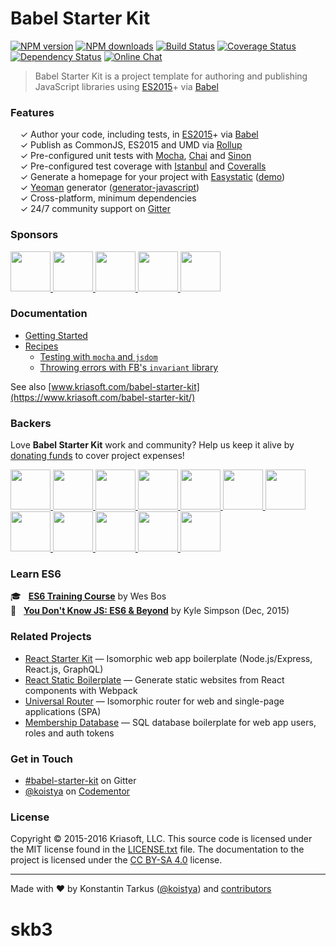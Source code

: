 # Babel Starter Kit

[![NPM version](http://img.shields.io/npm/v/generator-javascript.svg?style=flat-square)](https://www.npmjs.com/package/generator-javascript)
[![NPM downloads](http://img.shields.io/npm/dm/generator-javascript.svg?style=flat-square)](https://www.npmjs.com/package/generator-javascript)
[![Build Status](http://img.shields.io/travis/kriasoft/babel-starter-kit/master.svg?style=flat-square)](https://travis-ci.org/kriasoft/babel-starter-kit)
[![Coverage Status](https://img.shields.io/coveralls/kriasoft/babel-starter-kit.svg?style=flat-square)](https://coveralls.io/github/kriasoft/babel-starter-kit)
[![Dependency Status](http://img.shields.io/david/dev/kriasoft/babel-starter-kit.svg?style=flat-square)](https://david-dm.org/kriasoft/babel-starter-kit#info=devDependencies)
[![Online Chat](http://img.shields.io/badge/chat_room-%23babel--starter--kit-blue.svg?style=flat-square)](https://gitter.im/kriasoft/babel-starter-kit)

> Babel Starter Kit is a project template for authoring and publishing JavaScript libraries using
> [ES2015](https://babeljs.io/docs/learn-es2015/)+ via [Babel](https://babeljs.io/)


### Features

&nbsp; &nbsp; ✓ Author your code, including tests, in [ES2015](https://babeljs.io/docs/learn-es2015/)+ via [Babel](http://babeljs.io/)<br>
&nbsp; &nbsp; ✓ Publish as CommonJS, ES2015 and UMD via [Rollup](http://rollupjs.org/)<br>
&nbsp; &nbsp; ✓ Pre-configured unit tests with [Mocha](http://mochajs.org/), [Chai](http://chaijs.com/) and [Sinon](http://sinonjs.org/)<br>
&nbsp; &nbsp; ✓ Pre-configured test coverage with [Istanbul](https://github.com/gotwarlost/istanbul) and [Coveralls](https://coveralls.io/)<br>
&nbsp; &nbsp; ✓ Generate a homepage for your project with [Easystatic](https://easystatic.com) ([demo](http://www.kriasoft.com/babel-starter-kit/))<br>
&nbsp; &nbsp; ✓ [Yeoman](http://yeoman.io/) generator ([generator-javascript](https://github.com/kriasoft/babel-starter-kit/tree/yeoman-generator))<br>
&nbsp; &nbsp; ✓ Cross-platform, minimum dependencies<br>
&nbsp; &nbsp; ✓ 24/7 community support on [Gitter](https://gitter.im/kriasoft/babel-starter-kit)<br>


### Sponsors

<a href="https://opencollective.com/babel-starter-kit/sponsor/0/website" target="_blank">
  <img src="https://opencollective.com/babel-starter-kit/sponsor/0/avatar.svg" height="64">
</a>
<a href="https://opencollective.com/babel-starter-kit/sponsor/1/website" target="_blank">
  <img src="https://opencollective.com/babel-starter-kit/sponsor/1/avatar.svg" height="64">
</a>
<a href="https://opencollective.com/babel-starter-kit/sponsor/2/website" target="_blank">
  <img src="https://opencollective.com/babel-starter-kit/sponsor/2/avatar.svg" height="64">
</a>
<a href="https://opencollective.com/babel-starter-kit/sponsor/3/website" target="_blank">
  <img src="https://opencollective.com/babel-starter-kit/sponsor/3/avatar.svg" height="64">
</a>
<a href="https://opencollective.com/babel-starter-kit/sponsor/4/website" target="_blank">
  <img src="https://opencollective.com/babel-starter-kit/sponsor/4/avatar.svg" height="64">
</a>


### Documentation

* [Getting Started](docs/getting-started.md)
* [Recipes](docs/recipes)
  * [Testing with <code>mocha</code> and <code>jsdom</code>](docs/recipes/testing-with-mocha-and-jsdom.md)
  * [Throwing errors with FB's <code>invariant</code> library](docs/recipes/throwing-errors-with-fbjs-invariant.md)

See also [www.kriasoft.com/babel-starter-kit](https://www.kriasoft.com/babel-starter-kit/)


### Backers

Love **Babel Starter Kit** work and community? Help us keep it alive by [donating funds](https://opencollective.com/babel-starter-kit#backer)
to cover project expenses!

<a href="https://opencollective.com/babel-starter-kit/backer/0/website" target="_blank">
  <img src="https://opencollective.com/babel-starter-kit/backer/0/avatar.svg" width="64" height="64">
</a>
<a href="https://opencollective.com/babel-starter-kit/backer/1/website" target="_blank">
  <img src="https://opencollective.com/babel-starter-kit/backer/1/avatar.svg" width="64" height="64">
</a>
<a href="https://opencollective.com/babel-starter-kit/backer/2/website" target="_blank">
  <img src="https://opencollective.com/babel-starter-kit/backer/2/avatar.svg" width="64" height="64">
</a>
<a href="https://opencollective.com/babel-starter-kit/backer/3/website" target="_blank">
  <img src="https://opencollective.com/babel-starter-kit/backer/3/avatar.svg" width="64" height="64">
</a>
<a href="https://opencollective.com/babel-starter-kit/backer/4/website" target="_blank">
  <img src="https://opencollective.com/babel-starter-kit/backer/4/avatar.svg" width="64" height="64">
</a>
<a href="https://opencollective.com/babel-starter-kit/backer/5/website" target="_blank">
  <img src="https://opencollective.com/babel-starter-kit/backer/5/avatar.svg" width="64" height="64">
</a>
<a href="https://opencollective.com/babel-starter-kit/backer/6/website" target="_blank">
  <img src="https://opencollective.com/babel-starter-kit/backer/6/avatar.svg" width="64" height="64">
</a>
<a href="https://opencollective.com/babel-starter-kit/backer/7/website" target="_blank">
  <img src="https://opencollective.com/babel-starter-kit/backer/7/avatar.svg" width="64" height="64">
</a>
<a href="https://opencollective.com/babel-starter-kit/backer/8/website" target="_blank">
  <img src="https://opencollective.com/babel-starter-kit/backer/8/avatar.svg" width="64" height="64">
</a>
<a href="https://opencollective.com/babel-starter-kit/backer/9/website" target="_blank">
  <img src="https://opencollective.com/babel-starter-kit/backer/9/avatar.svg" width="64" height="64">
</a>
<a href="https://opencollective.com/babel-starter-kit/backer/10/website" target="_blank">
  <img src="https://opencollective.com/babel-starter-kit/backer/10/avatar.svg" width="64" height="64">
</a>
<a href="https://opencollective.com/babel-starter-kit/backer/11/website" target="_blank">
  <img src="https://opencollective.com/babel-starter-kit/backer/11/avatar.svg" width="64" height="64">
</a>


### Learn ES6

:mortar_board: &nbsp; **[ES6 Training Course](https://es6.io/friend/konstantin)** by Wes Bos<br>
:green_book: &nbsp; **[You Don't Know JS: ES6 & Beyond](http://amzn.to/2bzvV51)** by Kyle Simpson (Dec, 2015)<br>


### Related Projects

* [React Starter Kit](https://github.com/kriasoft/react-starter-kit) — Isomorphic web app boilerplate (Node.js/Express, React.js, GraphQL)
* [React Static Boilerplate](https://github.com/koistya/react-static-boilerplate) — Generate static websites from React components with Webpack
* [Universal Router](https://github.com/kriasoft/universal-router) — Isomorphic router for web and single-page applications (SPA)
* [Membership Database](https://github.com/membership/membership.db) — SQL database boilerplate for web app users, roles and auth tokens


### Get in Touch

* [#babel-starter-kit](https://gitter.im/kriasoft/babel-starter-kit) on Gitter
* [@koistya](https://twitter.com/koistya) on [Codementor](https://www.codementor.io/koistya)


### License

Copyright © 2015-2016 Kriasoft, LLC. This source code is licensed under the MIT license found in
the [LICENSE.txt](https://github.com/kriasoft/react-starter-kit/blob/master/LICENSE.txt) file.
The documentation to the project is licensed under the [CC BY-SA 4.0](http://creativecommons.org/licenses/by-sa/4.0/)
license.


---
Made with ♥ by Konstantin Tarkus ([@koistya](https://twitter.com/koistya)) and [contributors](https://github.com/kriasoft/babel-starter-kit/graphs/contributors)
# skb3
